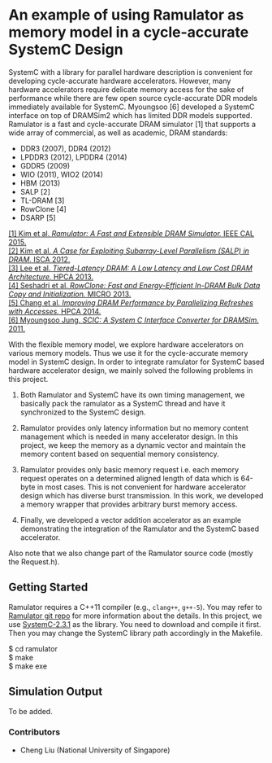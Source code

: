 # An example of using Ramulator as memory model in a cycle-accurate SystemC Design
SystemC with a library for parallel hardware description is convenient 
for developing cycle-accurate hardware accelerators. However, many 
hardware accelerators require delicate memory access for the sake of 
performance while there are few open source cycle-accurate DDR models immediately 
available for SystemC. Myoungsoo \[6\] developed a SystemC interface on top of DRAMSim2 
which has limited DDR models supported. Ramulator is a fast and cycle-accurate 
DRAM simulator \[1\] that supports a wide array of commercial, as well as 
academic, DRAM standards:

- DDR3 (2007), DDR4 (2012)
- LPDDR3 (2012), LPDDR4 (2014)
- GDDR5 (2009)
- WIO (2011), WIO2 (2014)
- HBM (2013)
- SALP \[2\]
- TL-DRAM \[3\]
- RowClone \[4\]
- DSARP \[5\]

[\[1\] Kim et al. *Ramulator: A Fast and Extensible DRAM Simulator.* IEEE CAL
2015.](https://users.ece.cmu.edu/~omutlu/pub/ramulator_dram_simulator-ieee-cal15.pdf)  
[\[2\] Kim et al. *A Case for Exploiting Subarray-Level Parallelism (SALP) in
DRAM.* ISCA 2012.](https://users.ece.cmu.edu/~omutlu/pub/salp-dram_isca12.pdf)  
[\[3\] Lee et al. *Tiered-Latency DRAM: A Low Latency and Low Cost DRAM
Architecture.* HPCA 2013.](https://users.ece.cmu.edu/~omutlu/pub/tldram_hpca13.pdf)  
[\[4\] Seshadri et al. *RowClone: Fast and Energy-Efficient In-DRAM Bulk Data
Copy and Initialization.* MICRO
2013.](https://users.ece.cmu.edu/~omutlu/pub/rowclone_micro13.pdf)  
[\[5\] Chang et al. *Improving DRAM Performance by Parallelizing Refreshes with
Accesses.* HPCA 2014.](https://users.ece.cmu.edu/~omutlu/pub/dram-access-refresh-parallelization_hpca14.pdf)  
[\[6\] Myoungsoo Jung. *SCIC: A System C Interface Converter for DRAMSim.* 2011.](https://github.com/LBNL-CODEX/DRAMSim_SystemC)

With the flexible memory model, we explore hardware accelerators on various memory models. 
Thus we use it for the cycle-accurate memory model in SystemC design. 
In order to integrate ramulator for SystemC based hardware accelerator design, 
we mainly solved the following problems in this project.

1) Both Ramulator and SystemC have its own timing management, we basically pack the ramulator 
as a SystemC thread and have it synchronized to the SystemC design. 

2) Ramulator provides only latency information but no memory content management 
which is needed in many accelerator design. In this project, we keep the memory as 
a dynamic vector and maintain the memory content based on sequential memory consistency.

3) Ramulator provides only basic memory request i.e. each memory request operates on 
a determined aligned length of data which is 64-byte in most cases. This is 
not convenient for hardware accelerator design which has diverse burst transmission. 
In this work, we developed a memory wrapper that provides arbitrary burst memory access.

4) Finally, we developed a vector addition accelerator as an example demonstrating the integration 
of the Ramulator and the SystemC based accelerator.

Also note that we also change part of the Ramulator source code (mostly the Request.h). 

## Getting Started
Ramulator requires a C++11 compiler (e.g., `clang++`, `g++-5`).
You may refer to [Ramulator git repo](https://github.com/CMU-SAFARI/ramulator) for more information about the details. In this project, we use [SystemC-2.3.1](http://accellera.org/downloads/standards/systemc) as the library. You need to download and compile it first. Then 
you may change the SystemC library path accordingly in the Makefile. 

$ cd ramulator  
$ make   
$ make exe   
       
## Simulation Output
To be added.

### Contributors
- Cheng Liu (National University of Singapore) 

